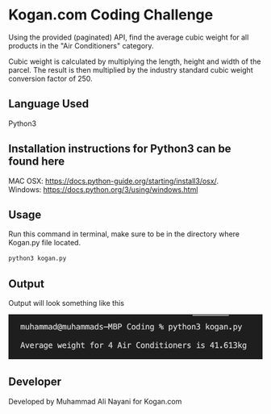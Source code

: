 # Kogan.com Coding Challenge

Using the provided (paginated) API, find the average cubic weight for all products in the "Air Conditioners" category.

Cubic weight is calculated by multiplying the length, height and width of the parcel. The result is then multiplied by the industry standard cubic weight conversion factor of 250.

## Language Used
Python3


## Installation instructions for Python3 can be found here

MAC OSX: https://docs.python-guide.org/starting/install3/osx/.   
Windows: https://docs.python.org/3/using/windows.html

## Usage

Run this command in terminal, make sure to be in the directory where Kogan.py file located.

```bash
python3 kogan.py  
```
## Output

Output will look something like this

![](SS.png)

## Developer
Developed by Muhammad Ali Nayani for Kogan.com
